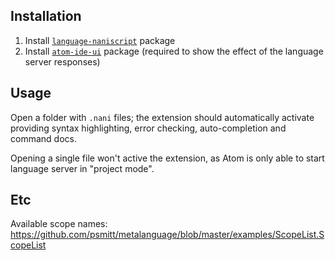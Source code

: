 ## Installation

1. Install [`language-naniscript`](https://atom.io/packages/language-naniscript) package
2. Install [`atom-ide-ui`](https://atom.io/packages/atom-ide-ui) package (required to show the effect of the language server responses)

## Usage

Open a folder with `.nani` files; the extension should automatically activate providing syntax highlighting, error checking, auto-completion and command docs. 

Opening a single file won't active the extension, as Atom is only able to start language server in "project mode".

## Etc

Available scope names: https://github.com/psmitt/metalanguage/blob/master/examples/ScopeList.ScopeList

